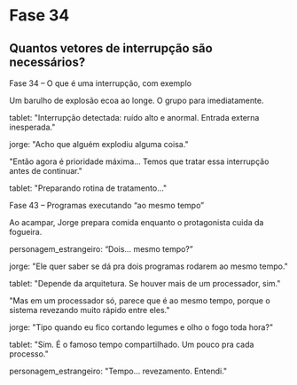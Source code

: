 # Fase 34

## Quantos vetores de interrupção são necessários?

Fase 34 – O que é uma interrupção, com exemplo

Um barulho de explosão ecoa ao longe. O grupo para imediatamente.

tablet: "Interrupção detectada: ruído alto e anormal. Entrada externa inesperada."

jorge: "Acho que alguém explodiu alguma coisa."

"Então agora é prioridade máxima... Temos que tratar essa interrupção antes de continuar."

tablet: "Preparando rotina de tratamento..."

Fase 43 – Programas executando “ao mesmo tempo”

Ao acampar, Jorge prepara comida enquanto o protagonista cuida da fogueira.

personagem_estrangeiro: “Dois... mesmo tempo?”

jorge: "Ele quer saber se dá pra dois programas rodarem ao mesmo tempo."

tablet: "Depende da arquitetura. Se houver mais de um processador, sim."

"Mas em um processador só, parece que é ao mesmo tempo, porque o sistema revezando muito rápido entre eles."

jorge: "Tipo quando eu fico cortando legumes e olho o fogo toda hora?"

tablet: "Sim. É o famoso tempo compartilhado. Um pouco pra cada processo."

personagem_estrangeiro: "Tempo… revezamento. Entendi."

